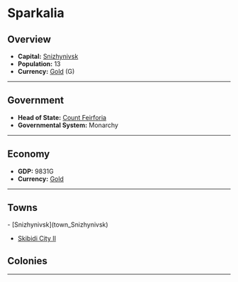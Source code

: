 # <!--NAME-->Sparkalia<!--NAME-->

## Overview

- **Capital:** <!--CAPITAL_LINK-->[Snizhynivsk](town_Snizhynivsk)<!--CAPITAL_LINK-->
- **Population:** <!--POPULATION-->13<!--POPULATION-->
- **Currency:** <!--CURRENCY_LINK-->[Gold](currency_Gold)<!--CURRENCY_LINK--> (<!--CURRENCY_ABV-->G<!--CURRENCY_ABV-->)

---

## Government

- **Head of State:** <!--LEADER_TITLE_LINK-->[Count Feirforia](user_Feirforia)<!--LEADER_TITLE_LINK-->
- **Governmental System:** <!--GOVERNMENT-->Monarchy<!--GOVERNMENT-->

---

## Economy

- **GDP:** <!--GDP-->9831G<!--GDP-->
- **Currency:** <!--CURRENCY_LINK-->[Gold](currency_Gold)<!--CURRENCY_LINK-->

---

## Towns

<!--TOWNS-->- [Snizhynivsk](town_Snizhynivsk)
- [Skibidi City II](town_Skibidi_City_II)<!--TOWNS-->

## Colonies

<!--COLONIES--><!--COLONIES-->

---
